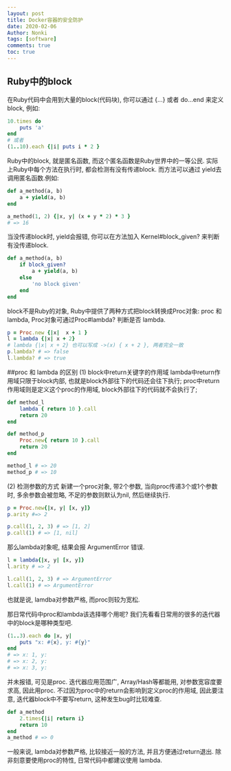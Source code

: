 ```yaml
---
layout: post
title: Docker容器的安全防护
date: 2020-02-06
Author: Nonki 
tags: [software]
comments: true
toc: true
---
```


## Ruby中的block
在Ruby代码中会用到大量的block(代码块), 你可以通过 {...} 或者 do...end 来定义 block, 例如:
```ruby
10.times do
	puts 'a'
end
# 或者
(1..10).each {|i| puts i * 2 }
```
Ruby中的block, 就是匿名函数, 而这个匿名函数是Ruby世界中的一等公民. 实际上Ruby中每个方法在执行时, 都会检测有没有传递block. 而方法可以通过 yield去调用匿名函数.例如:
```ruby
def a_method(a, b)
	a + yield(a, b)
end

a_method(1, 2) {|x, y| (x + y * 2) * 3 }
# => 16
```
当没传递block时, yield会报错, 你可以在方法加入 Kernel#block_given? 来判断有没传递block.
```ruby
def a_method(a, b)
	if block_given?
		a + yield(a, b)
	else
		'no block given'
	end
end
```
block不是Ruby的对象, Ruby中提供了两种方式把block转换成Proc对象: proc 和 lambda, Proc对象可通过Proc#lambda? 判断是否 lambda.
```ruby
p = Proc.new {|x|  x + 1 }
l = lambda {|x| x + 2}
# lambda {|x| x + 2} 也可以写成 ->(x) { x + 2 }, 两者完全一致
p.lambda? # => false
l.lambda? # => true
```
##proc 和 lambda 的区别
(1) block中return关键字的作用域
lambda中return作用域只限于block内部, 也就是block外部往下的代码还会往下执行;
proc中return作用域则是定义这个proc的作用域, block外部往下的代码就不会执行了;
```ruby
def method_l
	lambda { return 10 }.call
	return 20
end

def method_p
	Proc.new{ return 10 }.call
	return 20
end

method_l # => 20
method_p # => 10	
```
(2) 检测参数的方式
新建一个proc对象, 带2个参数, 当向proc传递3个或1个参数时, 多余参数会被忽略, 不足的参数则默认为nil, 然后继续执行.
```ruby
p = Proc.new{|x, y| [x, y]}
p.arity #=> 2

p.call(1, 2, 3) # => [1, 2]
p.call(1) # => [1, nil]
```
那么lambda对象呢, 结果会报 ArgumentError 错误.
```ruby
l = lambda{|x, y| [x, y]}
l.arity # => 2

l.call(1, 2, 3) # => ArgumentError
l.call(1) # => ArgumentError
```
也就是说, lamdba对参数严格, 而proc则较为宽松. 

那日常代码中proc和lambda该选择哪个用呢? 我们先看看日常用的很多的迭代器中的block是哪种类型吧.
```ruby
(1..3).each do |x, y|
	puts "x: #{x}, y: #{y}"
end
# => x: 1, y:
# => x: 2, y:
# => x: 3, y:
```
并未报错, 可见是proc. 迭代器应用范围广, Array/Hash等都能用, 对参数宽容度要求高, 因此用proc.
不过因为proc中的return会影响到定义proc的作用域, 因此要注意, 迭代器block中不要写return, 这种发生bug时比较难查.
```ruby
def a_method
	2.times{|i| return i}
	return 10
end
a_method # => 0
```
一般来说, lambda对参数严格, 比较接近一般的方法, 并且方便通过return退出. 除非刻意要使用proc的特性, 日常代码中都建议使用 lambda. 

